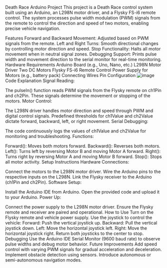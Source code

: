 Death Race Arduino Project
This project is a Death Race control system built using an Arduino, an L298N motor driver, and a Flysky FS-i6 remote control. The system processes pulse width modulation (PWM) signals from the remote to control the direction and speed of two motors, enabling precise vehicle navigation.

Features
Forward and Backward Movement: Adjusted based on PWM signals from the remote.
Left and Right Turns: Smooth directional changes by controlling motor direction and speed.
Stop Functionality: Halts all motor movement when in neutral signal zones.
Debugging Support: Prints pulse width and movement direction to the serial monitor for real-time monitoring.
Hardware Requirements
Arduino Board (e.g., Uno, Nano, etc.)
L298N Motor Driver
Two DC Motors
Flysky FS-i6 Remote Control
Power Supply for Motors (e.g., battery pack)
Connecting Wires
Pin Configuration
![image](https://github.com/user-attachments/assets/67bfc5d1-55e0-4373-9c2b-101ed99b4c6a)
Code Explanation
Signal Reading:

The pulseIn() function reads PWM signals from the Flysky remote on ch1Pin and ch2Pin.
These signals determine the movement or stopping of the motors.
Motor Control:

The L298N driver handles motor direction and speed through PWM and digital control signals.
Predefined thresholds for ch1Value and ch2Value dictate forward, backward, left, or right movement.
Serial Debugging:

The code continuously logs the values of ch1Value and ch2Value for monitoring and troubleshooting.
Functions:

Forward(): Moves both motors forward.
Backward(): Reverses both motors.
Left(): Turns left by reversing Motor B and moving Motor A forward.
Right(): Turns right by reversing Motor A and moving Motor B forward.
Stop(): Stops all motor activity.
Setup Instructions
Hardware Connections:

Connect the motors to the L298N motor driver.
Wire the Arduino pins to the respective inputs on the L298N.
Link the Flysky receiver to the Arduino (ch1Pin and ch2Pin).
Software Setup:

Install the Arduino IDE from Arduino.
Open the provided code and upload it to your Arduino.
Power Up:

Connect the power supply to the L298N motor driver.
Ensure the Flysky remote and receiver are paired and operational.
How to Use
Turn on the Flysky remote and vehicle power supply.
Use the joystick to control the vehicle:
Forward: Push the vertical joystick up.
Backward: Pull the vertical joystick down.
Left: Move the horizontal joystick left.
Right: Move the horizontal joystick right.
Return both joysticks to the center to stop.
Debugging
Use the Arduino IDE Serial Monitor (9600 baud rate) to observe pulse widths and debug motor behavior.
Future Improvements
Add speed control with varying PWM signals for gradual acceleration and deceleration.
Implement obstacle detection using sensors.
Introduce autonomous or semi-autonomous navigation modes.
